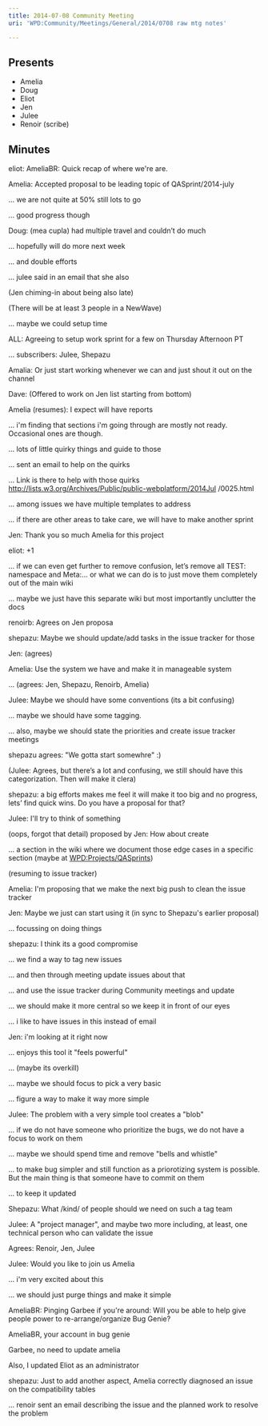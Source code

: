 ```yaml
---
title: 2014-07-08 Community Meeting
uri: 'WPD:Community/Meetings/General/2014/0708 raw mtg notes'

---
```

## Presents

-   Amelia
-   Doug
-   Eliot
-   Jen
-   Julee
-   Renoir (scribe)

## Minutes

eliot: AmeliaBR: Quick recap of where we're are.

Amelia: Accepted proposal to be leading topic of QASprint/2014-july

... we are not quite at 50% still lots to go

... good progress though

Doug: (mea cupla) had multiple travel and couldn’t do much

... hopefully will do more next week

... and double efforts

... julee said in an email that she also

(Jen chiming-in about being also late)

(There will be at least 3 people in a NewWave)

... maybe we could setup time

ALL: Agreeing to setup work sprint for a few on Thursday Afternoon PT

... subscribers: Julee, Shepazu

Amalia: Or just start working whenever we can and just shout it out on the channel

Dave: (Offered to work on Jen list starting from bottom)

Amelia (resumes): I expect will have reports

... i'm finding that sections i'm going through are mostly not ready. Occasional ones are though.

... lots of little quirky things and guide to those

... sent an email to help on the quirks

... Link is there to help with those quirks <http://lists.w3.org/Archives/Public/public-webplatform/2014Jul> /0025.html

... among issues we have multiple templates to address

... if there are other areas to take care, we will have to make another sprint

Jen: Thank you so much Amelia for this project

eliot: +1

... if we can even get further to remove confusion, let’s remove all TEST: namespace and Meta:... or what we can do is to just move them completely out of the main wiki

... maybe we just have this separate wiki but most importantly unclutter the docs

renoirb: Agrees on Jen proposa

shepazu: Maybe we should update/add tasks in the issue tracker for those

Jen: (agrees)

Amelia: Use the system we have and make it in manageable system

... (agrees: Jen, Shepazu, Renoirb, Amelia)

Julee: Maybe we should have some conventions (its a bit confusing)

... maybe we should have some tagging.

... also, maybe we should state the priorities and create issue tracker meetings

shepazu agrees: "We gotta start somewhre" :)

(Julee: Agrees, but there’s a lot and confusing, we still should have this categorization. Then will make it clera)

shepazu: a big efforts makes me feel it will make it too big and no progress, lets’ find quick wins. Do you have a proposal for that?

Julee: I'll try to think of something

(oops, forgot that detail) proposed by Jen: How about create

... a section in the wiki where we document those edge cases in a specific section (maybe at [WPD:Projects/QASprints](/WPD:Projects/QASprints))

(resuming to issue tracker)

Amelia: I'm proposing that we make the next big push to clean the issue tracker

Jen: Maybe we just can start using it (in sync to Shepazu's earlier proposal)

... focussing on doing things

shepazu: I think its a good compromise

... we find a way to tag new issues

... and then through meeting update issues about that

... and use the issue tracker during Community meetings and update

... we should make it more central so we keep it in front of our eyes

... i like to have issues in this instead of email

Jen: i'm looking at it right now

... enjoys this tool it "feels powerful"

... (maybe its overkill)

... maybe we should focus to pick a very basic

... figure a way to make it way more simple

Julee: The problem with a very simple tool creates a "blob"

... if we do not have someone who prioritize the bugs, we do not have a focus to work on them

... maybe we should spend time and remove "bells and whistle"

... to make bug simpler and still function as a priorotizing system is possible. But the main thing is that someone have to commit on them

... to keep it updated

Shepazu: What /kind/ of people should we need on such a tag team

Julee: A "project manager", and maybe two more including, at least, one technical person who can validate the issue

Agrees: Renoir, Jen, Julee

Julee: Would you like to join us Amelia

... i'm very excited about this

... we should just purge things and make it simple

AmeliaBR: Pinging Garbee if you're around: Will you be able to help give people power to re-arrange/organize Bug Genie?

AmeliaBR, your account in bug genie

Garbee, no need to update amelia

Also, I updated Eliot as an administrator

shepazu: Just to add another aspect, Amelia correctly diagnosed an issue on the compatibility tables

... renoir sent an email describing the issue and the planned work to resolve the problem
